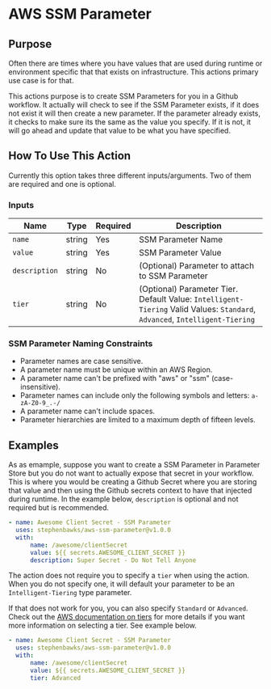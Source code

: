 # AWS SSM Parameter

## Purpose

Often there are times where you have values that are used during runtime or environment specific that that exists on infrastructure.  This actions primary use case is for that.  

This actions purpose is to create SSM Parameters for you in a Github workflow.  It actually will check to see if the SSM Parameter exists, if it does not exist it will then create a new parameter.  If the parameter already exists, it checks to make sure its the same as the value you specify.  If it is not, it will go ahead and update that value to be what you have specified.


## How To Use This Action

Currently this option takes three different inputs/arguments.  Two of them are required and one is optional.  

### Inputs
| Name          | Type   | Required | Description                                                                                                                  |
| ------------- | ------ | -------- | ---------------------------------------------------------------------------------------------------------------------------- |
| `name`        | string | Yes      | SSM Parameter Name                                                                                                           |
| `value`       | string | Yes      | SSM Parameter Value                                                                                                          |
| `description` | string | No       | (Optional) Parameter to attach to SSM Parameter                                                                              |
| `tier`        | string | No       | (Optional) Parameter Tier. Default Value: `Intelligent-Tiering` Valid Values: `Standard`,  `Advanced`, `Intelligent-Tiering` |


### SSM Parameter Naming Constraints

* Parameter names are case sensitive.
* A parameter name must be unique within an AWS Region.
* A parameter name can't be prefixed with "aws" or "ssm" (case-insensitive).
* Parameter names can include only the following symbols and letters: `a-zA-Z0-9_.-/`
* A parameter name can't include spaces.
* Parameter hierarchies are limited to a maximum depth of fifteen levels.


## Examples

As as emample, suppose you want to create a SSM Parameter in Parameter Store but you do not want to actually expose that secret in your workflow.  This is where you would be creating a Github Secret where you are storing that value and then using the Github secrets context to have that injected during runtime. In the example below, `description` is optional and not required but is recommended.

```yaml
- name: Awesome Client Secret - SSM Parameter
  uses: stephenbawks/aws-ssm-parameter@v1.0.0
  with:
      name: /awesome/clientSecret
      value: ${{ secrets.AWESOME_CLIENT_SECRET }}
      description: Super Secret - Do Not Tell Anyone
```

The action does not require you to specify a `tier` when using the action.  When you do not specify one, it will default your parameter to be an `Intelligent-Tiering` type parameter.  

If that does not work for you, you can also specify `Standard` or `Advanced`.  Check out the [AWS documentation on tiers](https://docs.aws.amazon.com/systems-manager/latest/userguide/parameter-store-advanced-parameters.html#ps-default-tier) for more details if you want more information on selecting a tier.  See example below.
```yaml
- name: Awesome Client Secret - SSM Parameter
  uses: stephenbawks/aws-ssm-parameter@v1.0.0
  with:
      name: /awesome/clientSecret
      value: ${{ secrets.AWESOME_CLIENT_SECRET }}
      tier: Advanced
```